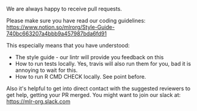 We are always happy to receive pull requests.

Please make sure you have read our coding guidelines: 
https://www.notion.so/mlrorg/Style-Guide-740bc663207a4bbb9a457987bda6fd91

This especially means that you have understood:

* The style guide - our lintr will provide you feedback on this
* How to run tests locally. Yes, travis will also run them for you, bad it is annoying to wait for this.
* How to run R CMD CHECK locally. See point before. 

Also it's helpful to get into direct contact with the suggested reviewers to get help, getting your PR merged.
You might want to join our slack at: 
https://mlr-org.slack.com
